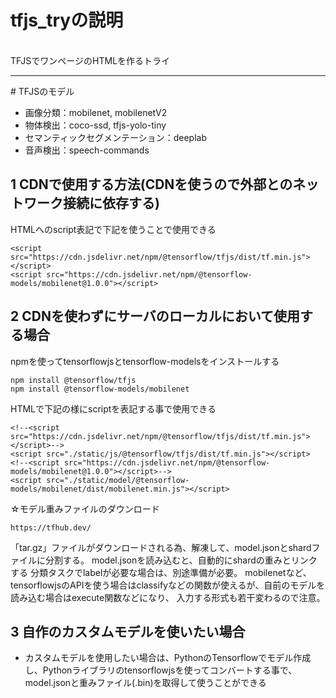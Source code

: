 # tfjs_tryの説明
<br>
TFJSでワンページのHTMLを作るトライ
<hr>
# TFJSのモデル

- 画像分類：mobilenet, mobilenetV2
- 物体検出：coco-ssd, tfjs-yolo-tiny
- セマンティックセグメンテーション：deeplab
- 音声検出：speech-commands

## 1 CDNで使用する方法(CDNを使うので外部とのネットワーク接続に依存する)
HTMLへのscript表記で下記を使うことで使用できる
```
<script src="https://cdn.jsdelivr.net/npm/@tensorflow/tfjs/dist/tf.min.js"></script>
<script src="https://cdn.jsdelivr.net/npm/@tensorflow-models/mobilenet@1.0.0"></script>
```

## 2 CDNを使わずにサーバのローカルにおいて使用する場合
npmを使ってtensorflowjsとtensorflow-modelsをインストールする
```
npm install @tensorflow/tfjs
npm install @tensorflow-models/mobilenet
```

HTMLで下記の様にscriptを表記する事で使用できる
```
<!--<script src="https://cdn.jsdelivr.net/npm/@tensorflow/tfjs/dist/tf.min.js"></script>-->
<script src="./static/js/@tensorflow/tfjs/dist/tf.min.js"></script>
<!--<script src="https://cdn.jsdelivr.net/npm/@tensorflow-models/mobilenet@1.0.0"></script>-->
<script src="./static/model/@tensorflow-models/mobilenet/dist/mobilenet.min.js"></script>
```
☆モデル重みファイルのダウンロード
```
https://tfhub.dev/
```
「tar.gz」ファイルがダウンロードされる為、解凍して、model.jsonとshardファイルに分割する。
model.jsonを読み込むと、自動的にshardの重みとリンクする
分類タスクでlabelが必要な場合は、別途準備が必要。
mobilenetなど、tensorflowjsのAPIを使う場合はclassifyなどの関数が使えるが、自前のモデルを読み込む場合はexecute関数などになり、
入力する形式も若干変わるので注意。

## 3 自作のカスタムモデルを使いたい場合
- カスタムモデルを使用したい場合は、PythonのTensorflowでモデル作成し、Pythonライブラリのtensorflowjsを使ってコンバートする事で、
model.jsonと重みファイル(.bin)を取得して使うことができる

